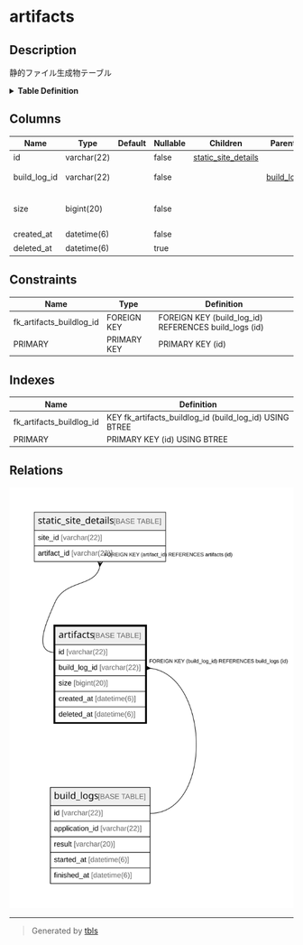 # artifacts

## Description

静的ファイル生成物テーブル

<details>
<summary><strong>Table Definition</strong></summary>

```sql
CREATE TABLE `artifacts` (
  `id` varchar(22) NOT NULL COMMENT '生成物ID',
  `build_log_id` varchar(22) NOT NULL COMMENT 'ビルドログID',
  `size` bigint(20) NOT NULL COMMENT '生成物ファイルサイズ(tar)',
  `created_at` datetime(6) NOT NULL COMMENT '作成日時',
  `deleted_at` datetime(6) DEFAULT NULL COMMENT '削除日時',
  PRIMARY KEY (`id`),
  KEY `fk_artifacts_buildlog_id` (`build_log_id`),
  CONSTRAINT `fk_artifacts_buildlog_id` FOREIGN KEY (`build_log_id`) REFERENCES `build_logs` (`id`)
) ENGINE=InnoDB DEFAULT CHARSET=utf8mb4 COMMENT='静的ファイル生成物テーブル'
```

</details>

## Columns

| Name | Type | Default | Nullable | Children | Parents | Comment |
| ---- | ---- | ------- | -------- | -------- | ------- | ------- |
| id | varchar(22) |  | false | [static_site_details](static_site_details.md) |  | 生成物ID |
| build_log_id | varchar(22) |  | false |  | [build_logs](build_logs.md) | ビルドログID |
| size | bigint(20) |  | false |  |  | 生成物ファイルサイズ(tar) |
| created_at | datetime(6) |  | false |  |  | 作成日時 |
| deleted_at | datetime(6) |  | true |  |  | 削除日時 |

## Constraints

| Name | Type | Definition |
| ---- | ---- | ---------- |
| fk_artifacts_buildlog_id | FOREIGN KEY | FOREIGN KEY (build_log_id) REFERENCES build_logs (id) |
| PRIMARY | PRIMARY KEY | PRIMARY KEY (id) |

## Indexes

| Name | Definition |
| ---- | ---------- |
| fk_artifacts_buildlog_id | KEY fk_artifacts_buildlog_id (build_log_id) USING BTREE |
| PRIMARY | PRIMARY KEY (id) USING BTREE |

## Relations

![er](artifacts.svg)

---

> Generated by [tbls](https://github.com/k1LoW/tbls)
